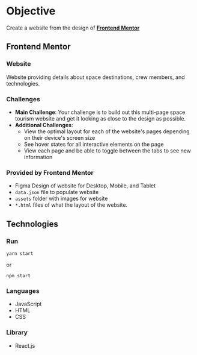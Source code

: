 # Objective

Create a website from the design of [**Frontend Mentor**](https://www.frontendmentor.io/challenges/space-tourism-multipage-website-gRWj1URZ3)

## Frontend Mentor

### Website

Website providing details about space destinations, crew members, and technologies.

### Challenges

- **Main Challenge**: Your challenge is to build out this multi-page space tourism website and get it looking as close to the design as possible.
- **Additional Challenges**:
    - View the optimal layout for each of the website's pages depending on their device's screen size
    - See hover states for all interactive elements on the page
    - View each page and be able to toggle between the tabs to see new information

### Provided by Frontend Mentor

- Figma Design of website for Desktop, Mobile, and Tablet
- `data.json` file to populate website
- `assets` folder with images for website
- `*.html` files of what the layout of the website.

## Technologies

### Run
`yarn start`

or

`npm start`

### Languages
- JavaScript
- HTML
- CSS

### Library
- React.js

